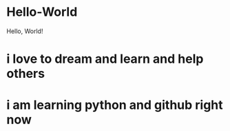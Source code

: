 # Hello-World
Hello, World!
# i love to dream and learn and help others 
# i am learning python and github right now
